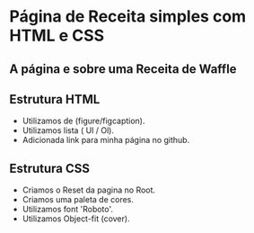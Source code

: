 # Página de Receita simples com HTML e CSS

## A página e sobre uma Receita de Waffle

## Estrutura HTML
- Utilizamos de (figure/figcaption).
- Utilizamos lista ( Ul / Ol).
- Adicionada link para minha página no github.

## Estrutura CSS

- Criamos o Reset da pagina no Root.
- Criamos uma paleta de cores.
- Utilizamos font 'Roboto'.
- Utilizamos Object-fit (cover).